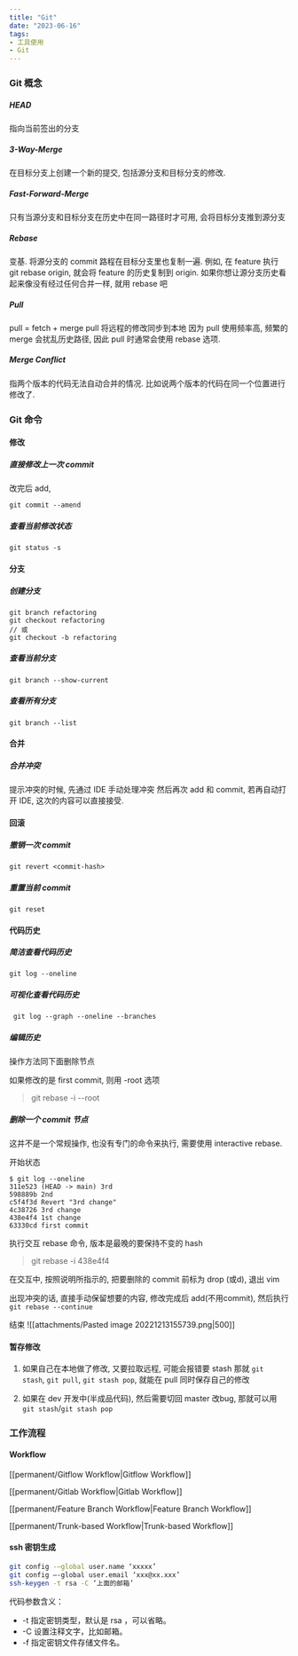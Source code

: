 ```yaml
---
title: "Git"
date: "2023-06-16"
tags:
- 工具使用
- Git
---
```


### Git 概念

##### HEAD
指向当前签出的分支

##### 3-Way-Merge
在目标分支上创建一个新的提交, 包括源分支和目标分支的修改.

##### Fast-Forward-Merge
只有当源分支和目标分支在历史中在同一路径时才可用, 会将目标分支推到源分支

##### Rebase
变基. 将源分支的 commit 路程在目标分支里也复制一遍.
例如, 在 feature 执行 git rebase origin, 就会将 feature 的历史复制到 origin.
如果你想让源分支历史看起来像没有经过任何合并一样, 就用 rebase 吧

##### Pull
pull = fetch + merge
pull 将远程的修改同步到本地
因为 pull 使用频率高, 频繁的 merge 会扰乱历史路径, 因此 pull 时通常会使用 rebase 选项.

##### Merge Conflict
指两个版本的代码无法自动合并的情况. 比如说两个版本的代码在同一个位置进行修改了.

### Git 命令

#### 修改
##### 直接修改上一次 commit
改完后 add, 
```git
git commit --amend
```

##### 查看当前修改状态
```git
git status -s
```

#### 分支

##### 创建分支
```git
git branch refactoring
git checkout refactoring
// 或
git checkout -b refactoring
```

##### 查看当前分支
```git
git branch --show-current
```

##### 查看所有分支
```git
git branch --list
```

#### 合并

##### 合并冲突
提示冲突的时候, 先通过 IDE 手动处理冲突
然后再次 add 和 commit, 若再自动打开 IDE, 这次的内容可以直接接受.

#### 回滚

##### 撤销一次 commit
```git
git revert <commit-hash>
```

##### 重置当前 commit
```git
git reset
```

#### 代码历史

##### 简洁查看代码历史
```git
git log --oneline
```

##### 可视化查看代码历史
```git
 git log --graph --oneline --branches
```

##### 编辑历史
操作方法同下面删除节点

如果修改的是 first commit, 则用 -root 选项
> git rebase -i --root

##### 删除一个 commit 节点
这并不是一个常规操作, 也没有专门的命令来执行, 需要使用 interactive rebase.

开始状态
```git
$ git log --oneline
311e523 (HEAD -> main) 3rd
598889b 2nd
c5f4f3d Revert "3rd change"
4c38726 3rd change
438e4f4 1st change
63330cd first commit
```

执行交互 rebase 命令, 版本是最晚的要保持不变的 hash
> git rebase -i 438e4f4


在交互中, 按照说明所指示的, 把要删除的 commit 前标为 drop (或d), 退出 vim

出现冲突的话, 直接手动保留想要的内容, 修改完成后 add(不用commit), 然后执行 `git rebase --continue`

结束
![[attachments/Pasted image 20221213155739.png|500]]

#### 暂存修改

1. 如果自己在本地做了修改, 又要拉取远程, 可能会报错要 stash
那就 `git stash`, `git pull`, `git stash pop`, 就能在 pull 同时保存自己的修改

2. 如果在 dev 开发中(半成品代码), 然后需要切回 master 改bug, 那就可以用 `git stash`/`git stash pop`

### 工作流程

#### Workflow
[[permanent/Gitflow Workflow|Gitflow Workflow]]

[[permanent/Gitlab Workflow|Gitlab Workflow]]

[[permanent/Feature Branch Workflow|Feature Branch Workflow]]

[[permanent/Trunk-based Workflow|Trunk-based Workflow]]

#### ssh 密钥生成
```bash
git config -–global user.name ‘xxxxx’
git config –-global user.email ‘xxx@xx.xxx’
ssh-keygen -t rsa -C ‘上面的邮箱’
 ```
 
代码参数含义：
- -t 指定密钥类型，默认是 rsa ，可以省略。
- -C 设置注释文字，比如邮箱。
- -f 指定密钥文件存储文件名。